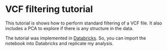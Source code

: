 # VCF filtering tutorial

This tutorial is shows how to perform standard filtering of a VCF file. It also includes a PCA to explore if there is any structure in the data.

The tutorial was implemented in [Databricks](https://community.cloud.databricks.com). So, you can import the []() notebook into Databricks and replicate my analysis.
